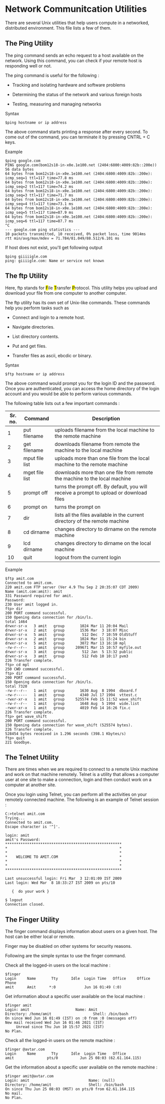 # Network Communitcation Utilities

   There are several Unix utilities that help users compute in a networked, distributed environment.
   This file lists a few of them.

   ## The Ping Utility

   The ping command sends an echo request to a host available on the network. Using this command, you
   can check if your remote host is responding well or not.

   The ping command is useful for the following :

   * Tracking and isolating hardware and software problems

   * Determining the status of the network and various foreign hosts

   * Testing, measuring and managing networks

   Syntax

    $ping hostname or ip address

   The above command starts printing a response after every second. To come out of the command, you can
   terminate it by pressing CNTRL + C keys.

   Example

    $ping google.com
    PING google.com(bom12s18-in-x0e.1e100.net (2404:6800:4009:82b::200e)) 56 data bytes
    64 bytes from bom12s18-in-x0e.1e100.net (2404:6800:4009:82b::200e): icmp_seq=1 ttl=117 time=77.8 ms
    64 bytes from bom12s18-in-x0e.1e100.net (2404:6800:4009:82b::200e): icmp_seq=2 ttl=117 time=74.2 ms
    64 bytes from bom12s18-in-x0e.1e100.net (2404:6800:4009:82b::200e): icmp_seq=3 ttl=117 time=71.7 ms
    64 bytes from bom12s18-in-x0e.1e100.net (2404:6800:4009:82b::200e): icmp_seq=4 ttl=117 time=73.1 ms
    64 bytes from bom12s18-in-x0e.1e100.net (2404:6800:4009:82b::200e): icmp_seq=5 ttl=117 time=87.9 ms
    64 bytes from bom12s18-in-x0e.1e100.net (2404:6800:4009:82b::200e): icmp_seq=6 ttl=117 time=87.7 ms
    ^C
    --- google.com ping statistics ---
    10 packets transmitted, 10 received, 0% packet loss, time 9014ms
    rtt min/avg/max/mdev = 71.784/81.049/88.512/6.101 ms

   If host does not exist, you'll get following output

    $ping giiiiigle.com
    ping: giiiigle.com: Name or service not known

   ## The ftp Utility

   Here, ftp stands for <mark>F</mark>ile <mark>T</mark>ransfer <mark>P</mark>rotocol. This utility helps you upload and download your file from
   one computer to another computer.

   The ftp utility has its own set of Unix-like commands. These commands help you perform tasks such as 

   * Connect and login to a remote host.

   * Navigate directories.

   * List directory contents.

   * Put and get files.

   * Transfer files as ascii, ebcdic or binary.

   Syntax

    $ftp hostname or ip address

   The above command would prompt you for the login ID and the password. Once you are authenticated, you can access
   the home directory of the login account and you would be able to perform various commands.

   The following table lists out a few important commands :

   | Sr. no. | Command | Description |
   |---|---|---|
   | 1 | put filename | uploads filename from the local machine to the remote machine |
   | 2 | get filename | downloads filename from remote the machine to the local machine |
   | 3 | mput file list | uploads more than one file from the local machine to the remote machine |
   | 4 | mget file list | downloads more than one file from remote the machine to the local machine |
   | 5 | prompt off | turns the prompt off. By default, you will receive a prompt to upload or download files |
   | 6 | prompt on | turns the prompt on |
   | 7 | dir | lists all the files available in the current directory of the remote machine |
   | 8 | cd dirname | changes directory to dirname on the remote machine |
   | 9 | lcd dirname | changes directory to dirname on the local machine |
   | 10 | quit | logout from the current login |

   Example

    $ftp amit.com
    Connected to amit.com.
    220 amit.com FTP server (Ver 4.9 Thu Sep 2 20:35:07 CDT 2009)
    Name (amit.com:amit): amit
    331 Password required for amit.
    Password:
    230 User amit logged in.
    ftp> dir
    200 PORT command successful.
    150 Opening data connection for /bin/ls.
    total 1464
    drwxr-sr-x   3 amit   group       1024 Mar 11 20:04 Mail
    drwxr-sr-x   2 amit   group       1536 Mar  3 18:07 Misc
    drwxr-sr-x   5 amit   group        512 Dec  7 10:59 OldStuff
    drwxr-sr-x   2 amit   group       1024 Mar 11 15:24 bin
    drwxr-sr-x   5 amit   group       3072 Mar 13 16:10 mpl
    -rw-r--r--   1 amit   group     209671 Mar 15 10:57 myfile.out
    drwxr-sr-x   3 amit   group        512 Jan  5 13:32 public
    drwxr-sr-x   3 amit   group        512 Feb 10 10:17 pvm3
    226 Transfer complete.
    ftp> cd mpl
    250 CWD command successful.
    ftp> dir
    200 PORT command successful.
    150 Opening data connection for /bin/ls.
    total 7320
    -rw-r--r--   1 amit   group       1630 Aug  8 1994  dboard.f
    -rw-r-----   1 amit   group       4340 Jul 17 1994  vttest.c
    -rwxr-xr-x   1 amit   group     525574 Feb 15 11:52 wave_shift
    -rw-r--r--   1 amit   group       1648 Aug  5 1994  wide.list
    -rwxr-xr-x   1 amit   group       4019 Feb 14 16:26 fix.c
    226 Transfer complete.
    ftp> get wave_shift
    200 PORT command successful.
    150 Opening data connection for wave_shift (525574 bytes).
    226 Transfer complete.
    528454 bytes received in 1.296 seconds (398.1 Kbytes/s)
    ftp> quit
    221 Goodbye.

   ## The Telnet Utility

   There are times when we are required to connect to a remote Unix machine and work on that machine remotely. Telnet 
   is a utility that allows a computer user at one site to make a connection, login and then conduct work on a computer
   at another site.

   Once you login using Telnet, you can perform all the activities on your remotely connected machine. The following is 
   an example of Telnet session :

    C:>telnet amit.com
    Trying...
    Connected to amit.com.
    Escape character is '^]'.
    
    login: amit
    amit's Password: 
    *****************************************************
    *                                                   *
    *                                                   *
    *    WELCOME TO AMIT.COM                            *
    *                                                   *
    *                                                   *
    *****************************************************

    Last unsuccessful login: Fri Mar  3 12:01:09 IST 2009
    Last login: Wed Mar  8 18:33:27 IST 2009 on pts/10

       {  do your work }

    $ logout
    Connection closed.

   ## The Finger Utility

   The finger command displays information about users on a given host. The host can be either local or remote.

   Finger may be disabled on other systems for security reasons.

   Following are the simple syntax to use the finger command.
 
   Check all the logged-in users on the local machine :

    $finger
    Login     Name       Tty      Idle  Login Time   Office     Office Phone
    amit      Amit      *:0             Jun 16 01:49 (:0)

   Get information about a specific user available on the local machine :

    $finger amit
    Login: amit           			Name: Amit
    Directory: /home/amit               	Shell: /bin/bash
    On since Wed Jun 16 01:49 (IST) on :0 from :0 (messages off)
    New mail received Wed Jun 16 01:46 2021 (IST)
         Unread since Thu Jun 10 15:57 2021 (IST)
    No Plan.

   Check all the logged-in users on the remote machine :

    $finger @avtar.com
    Login     Name       Tty      Idle  Login Time   Office
    amit               pts/0          Jun 25 08:03 (62.61.164.115)

   Get the information about a specific user available on the remote machine :

    $finger amit@avtar.com
    Login: amit                           Name: (null)
    Directory: /home/amit                 Shell: /bin/bash
    On since Thu Jun 25 08:03 (MST) on pts/0 from 62.61.164.115
    No mail.
    No Plan.















































